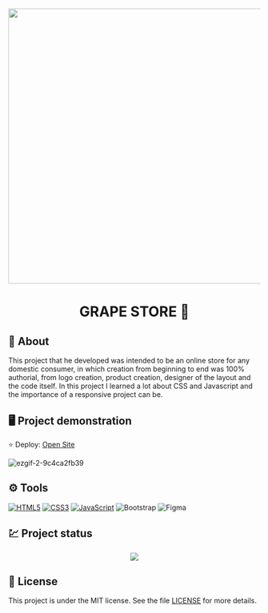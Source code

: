 <h1 align="center">
<img src="https://github.com/MatheusDezes/Grape-Store/assets/165702309/afd9e19a-9b01-44fa-b11a-00bf50e4db11" width="550px">
</h1>


<h1 align="center">GRAPE STORE 🛒</h1>

## 📕 About

This project that he developed was intended to be an online store for any domestic consumer,
in which creation from beginning to end was 100% authorial, from logo creation, product creation, designer 
of the layout and the code itself. In this project I learned a lot about CSS and Javascript and the importance of 
a responsive project can be.

## 🖥️ Project demonstration
⭐ Deploy: [Open Site](https://grape-store-three.vercel.app/#)

![ezgif-2-9c4ca2fb39](https://github.com/MatheusDezes/Grape-Store/assets/165702309/86f39f4d-be46-4fac-ba70-04a674363cac)

## ⚙️ Tools

[![HTML5](https://img.shields.io/badge/HTML5-E34F26?style=for-the-badge&logo=html5&logoColor=white)](https://pt.wikipedia.org/wiki/HTML5)
[![CSS3](https://img.shields.io/badge/CSS3-1572B6?style=for-the-badge&logo=css3&logoColor=white)](https://pt.wikipedia.org/wiki/Cascading_Style_Sheets)
[![JavaScript](https://img.shields.io/badge/JavaScript-F7DF1E?style=for-the-badge&logo=javascript&logoColor=black)](https://pt.wikipedia.org/wiki/JavaScript)
![Bootstrap](https://img.shields.io/badge/bootstrap-%238511FA.svg?style=for-the-badge&logo=bootstrap&logoColor=white)
![Figma](https://img.shields.io/badge/figma-%23F24E1E.svg?style=for-the-badge&logo=figma&logoColor=white)

## 💹 Project status

<p align="center">
<img loading="lazy" src="http://img.shields.io/static/v1?label=STATUS&message=%20Development&color=GREEN&style=for-the-badge"/>
</p>

## 📄 License

This project is under the MIT license. See the file [LICENSE](LICENSE) for more details.
